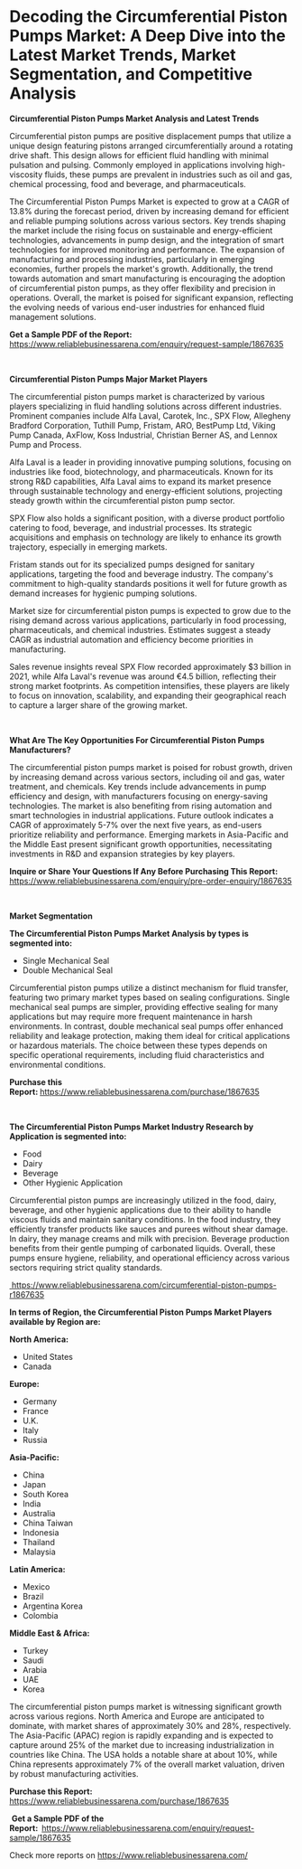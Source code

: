 <p><h1>Decoding the Circumferential Piston Pumps Market: A Deep Dive into the Latest Market Trends, Market Segmentation, and Competitive Analysis</h1></p><p><strong>Circumferential Piston Pumps Market Analysis and Latest Trends</strong></p>
<p><p>Circumferential piston pumps are positive displacement pumps that utilize a unique design featuring pistons arranged circumferentially around a rotating drive shaft. This design allows for efficient fluid handling with minimal pulsation and pulsing. Commonly employed in applications involving high-viscosity fluids, these pumps are prevalent in industries such as oil and gas, chemical processing, food and beverage, and pharmaceuticals.</p><p>The Circumferential Piston Pumps Market is expected to grow at a CAGR of 13.8% during the forecast period, driven by increasing demand for efficient and reliable pumping solutions across various sectors. Key trends shaping the market include the rising focus on sustainable and energy-efficient technologies, advancements in pump design, and the integration of smart technologies for improved monitoring and performance. The expansion of manufacturing and processing industries, particularly in emerging economies, further propels the market's growth. Additionally, the trend towards automation and smart manufacturing is encouraging the adoption of circumferential piston pumps, as they offer flexibility and precision in operations. Overall, the market is poised for significant expansion, reflecting the evolving needs of various end-user industries for enhanced fluid management solutions.</p></p>
<p><strong>Get a Sample PDF of the Report:&nbsp;</strong> <a href="https://www.reliablebusinessarena.com/enquiry/request-sample/1867635?utm_campaign=3173&utm_medium=2&utm_source=Github&utm_content=ia&utm_term=10042025&utm_id=circumferential-piston-pumps">https://www.reliablebusinessarena.com/enquiry/request-sample/1867635</a></p>
<p>&nbsp;</p>
<p><strong>Circumferential Piston Pumps Major Market Players</strong></p>
<p><p>The circumferential piston pumps market is characterized by various players specializing in fluid handling solutions across different industries. Prominent companies include Alfa Laval, Carotek, Inc., SPX Flow, Allegheny Bradford Corporation, Tuthill Pump, Fristam, ARO, BestPump Ltd, Viking Pump Canada, AxFlow, Koss Industrial, Christian Berner AS, and Lennox Pump and Process.</p><p>Alfa Laval is a leader in providing innovative pumping solutions, focusing on industries like food, biotechnology, and pharmaceuticals. Known for its strong R&D capabilities, Alfa Laval aims to expand its market presence through sustainable technology and energy-efficient solutions, projecting steady growth within the circumferential piston pump sector.</p><p>SPX Flow also holds a significant position, with a diverse product portfolio catering to food, beverage, and industrial processes. Its strategic acquisitions and emphasis on technology are likely to enhance its growth trajectory, especially in emerging markets.</p><p>Fristam stands out for its specialized pumps designed for sanitary applications, targeting the food and beverage industry. The company's commitment to high-quality standards positions it well for future growth as demand increases for hygienic pumping solutions.</p><p>Market size for circumferential piston pumps is expected to grow due to the rising demand across various applications, particularly in food processing, pharmaceuticals, and chemical industries. Estimates suggest a steady CAGR as industrial automation and efficiency become priorities in manufacturing.</p><p>Sales revenue insights reveal SPX Flow recorded approximately $3 billion in 2021, while Alfa Laval's revenue was around €4.5 billion, reflecting their strong market footprints. As competition intensifies, these players are likely to focus on innovation, scalability, and expanding their geographical reach to capture a larger share of the growing market.</p></p>
<p>&nbsp;</p>
<p><strong>What Are The Key Opportunities For Circumferential Piston Pumps Manufacturers?</strong></p>
<p><p>The circumferential piston pumps market is poised for robust growth, driven by increasing demand across various sectors, including oil and gas, water treatment, and chemicals. Key trends include advancements in pump efficiency and design, with manufacturers focusing on energy-saving technologies. The market is also benefiting from rising automation and smart technologies in industrial applications. Future outlook indicates a CAGR of approximately 5-7% over the next five years, as end-users prioritize reliability and performance. Emerging markets in Asia-Pacific and the Middle East present significant growth opportunities, necessitating investments in R&D and expansion strategies by key players.</p></p>
<p><strong>Inquire or Share Your Questions If Any Before Purchasing This Report:</strong> <a href="https://www.reliablebusinessarena.com/enquiry/pre-order-enquiry/1867635?utm_campaign=3173&utm_medium=2&utm_source=Github&utm_content=ia&utm_term=10042025&utm_id=circumferential-piston-pumps">https://www.reliablebusinessarena.com/enquiry/pre-order-enquiry/1867635</a></p>
<p>&nbsp;</p>
<p><strong>Market Segmentation</strong></p>
<p><strong>The Circumferential Piston Pumps Market Analysis by types is segmented into:</strong></p>
<p><ul><li>Single Mechanical Seal</li><li>Double Mechanical Seal</li></ul></p>
<p><p>Circumferential piston pumps utilize a distinct mechanism for fluid transfer, featuring two primary market types based on sealing configurations. Single mechanical seal pumps are simpler, providing effective sealing for many applications but may require more frequent maintenance in harsh environments. In contrast, double mechanical seal pumps offer enhanced reliability and leakage protection, making them ideal for critical applications or hazardous materials. The choice between these types depends on specific operational requirements, including fluid characteristics and environmental conditions.</p></p>
<p><strong>Purchase this Report:&nbsp;</strong><a href="https://www.reliablebusinessarena.com/purchase/1867635?utm_campaign=3173&utm_medium=2&utm_source=Github&utm_content=ia&utm_term=10042025&utm_id=circumferential-piston-pumps">https://www.reliablebusinessarena.com/purchase/1867635</a></p>
<p>&nbsp;</p>
<p><strong>The Circumferential Piston Pumps Market Industry Research by Application is segmented into:</strong></p>
<p><ul><li>Food</li><li>Dairy</li><li>Beverage</li><li>Other Hygienic Application</li></ul></p>
<p><p>Circumferential piston pumps are increasingly utilized in the food, dairy, beverage, and other hygienic applications due to their ability to handle viscous fluids and maintain sanitary conditions. In the food industry, they efficiently transfer products like sauces and purees without shear damage. In dairy, they manage creams and milk with precision. Beverage production benefits from their gentle pumping of carbonated liquids. Overall, these pumps ensure hygiene, reliability, and operational efficiency across various sectors requiring strict quality standards.</p></p>
<p><a href="https://www.reliablebusinessarena.com/circumferential-piston-pumps-r1867635?utm_campaign=3173&utm_medium=2&utm_source=Github&utm_content=ia&utm_term=10042025&utm_id=circumferential-piston-pumps">&nbsp;https://www.reliablebusinessarena.com/circumferential-piston-pumps-r1867635</a></p>
<p><strong>In terms of Region, the Circumferential Piston Pumps Market Players available by Region are:</strong></p>
<p>
    <p> <strong> North America: </strong>
        <ul>
            <li>United States</li>
            <li>Canada</li>
        </ul>
        </p> 
    <p> <strong> Europe: </strong>
        <ul>
            <li>Germany</li>
            <li>France</li>
            <li>U.K.</li>
            <li>Italy</li>
            <li>Russia</li>
        </ul>
        </p> 
    <p> <strong> Asia-Pacific: </strong>
        <ul>
            <li>China</li>
            <li>Japan</li>
            <li>South Korea</li>
            <li>India</li>
            <li>Australia</li>
            <li>China Taiwan</li>
            <li>Indonesia</li>
            <li>Thailand</li>
            <li>Malaysia</li>
        </ul>
        </p> 
    <p> <strong> Latin America: </strong>
        <ul>
            <li>Mexico</li>
            <li>Brazil</li>
            <li>Argentina Korea</li>
            <li>Colombia</li>
        </ul>
        </p> 
    <p> <strong> Middle East & Africa: </strong>
        <ul>
            <li>Turkey</li>
            <li>Saudi</li>
            <li>Arabia</li>
            <li>UAE</li>
            <li>Korea</li>
        </ul>
    </p>
    </p>
<p><p>The circumferential piston pumps market is witnessing significant growth across various regions. North America and Europe are anticipated to dominate, with market shares of approximately 30% and 28%, respectively. The Asia-Pacific (APAC) region is rapidly expanding and is expected to capture around 25% of the market due to increasing industrialization in countries like China. The USA holds a notable share at about 10%, while China represents approximately 7% of the overall market valuation, driven by robust manufacturing activities.</p></p>
<p><strong>Purchase this Report: </strong><a href="https://www.reliablebusinessarena.com/purchase/1867635?utm_campaign=3173&utm_medium=2&utm_source=Github&utm_content=ia&utm_term=10042025&utm_id=circumferential-piston-pumps">https://www.reliablebusinessarena.com/purchase/1867635</a></p>
<p>&nbsp;<strong>Get a Sample PDF of the Report:&nbsp;&nbsp;</strong><a href="https://www.reliablebusinessarena.com/enquiry/request-sample/1867635?utm_campaign=3173&utm_medium=2&utm_source=Github&utm_content=ia&utm_term=10042025&utm_id=circumferential-piston-pumps">https://www.reliablebusinessarena.com/enquiry/request-sample/1867635</a></p>
<p><strong></strong></p>
<p>Check more reports on <a href="https://www.reliablebusinessarena.com/?utm_campaign=3173&utm_medium=2&utm_source=Github&utm_content=ia&utm_term=10042025&utm_id=circumferential-piston-pumps">https://www.reliablebusinessarena.com/</a></p>